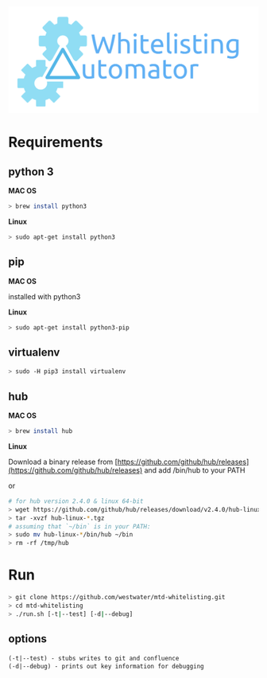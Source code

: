 ![Logo](resources/logo.png)

# Requirements

## python 3

**MAC OS**
```bash
> brew install python3
```

**Linux**
```bash
> sudo apt-get install python3
```

## pip

**MAC OS**

installed with python3

**Linux**
```bash
> sudo apt-get install python3-pip
```

## virtualenv
```bash
> sudo -H pip3 install virtualenv
``` 

## hub

**MAC OS**
```bash
> brew install hub
```

**Linux**

Download a binary release from [https://github.com/github/hub/releases](https://github.com/github/hub/releases) and add /bin/hub to your PATH

or 

```bash
# for hub version 2.4.0 & linux 64-bit 
> wget https://github.com/github/hub/releases/download/v2.4.0/hub-linux-amd64-2.4.0.tgz -P /tmp/hub && cd /tmp/hub
> tar -xvzf hub-linux-*.tgz
# assuming that `~/bin` is in your PATH:
> sudo mv hub-linux-*/bin/hub ~/bin
> rm -rf /tmp/hub
```

# Run

```bash
> git clone https://github.com/westwater/mtd-whitelisting.git
> cd mtd-whitelisting
> ./run.sh [-t|--test] [-d|--debug]
```

## options
```
(-t|--test) - stubs writes to git and confluence
(-d|--debug) - prints out key information for debugging
```